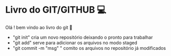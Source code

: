 # Livro do GIT/GITHUB :computer: #

Olá ! bem vindo ao livro do git :wave:

- "git init"  cria um novo repositório deixando o pronto para trabalhar
- "git add" serve para adicionar os arquivos no modo staged
- "git commit -m "msg" " comito os arquivos no repositório já modificados